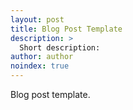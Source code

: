 ```yaml
---
layout: post
title: Blog Post Template
description: >
  Short description: 
author: author
noindex: true
---
```


Blog post template.